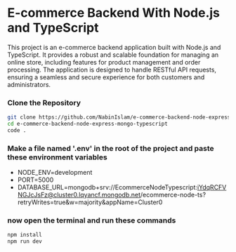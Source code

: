 # E-commerce Backend With Node.js and TypeScript

This project is an e-commerce backend application built with Node.js and TypeScript. It provides a robust and scalable foundation for managing an online store, including features for product management and order processing. The application is designed to handle RESTful API requests, ensuring a seamless and secure experience for both customers and administrators.

### Clone the Repository

```bash
git clone https://github.com/NabinIslam/e-commerce-backend-node-express-mongo-typescript.git
cd e-commerce-backend-node-express-mongo-typescript
code .
```

### Make a file named '.env' in the root of the project and paste these environment variables

- NODE_ENV=development
- PORT=5000
- DATABASE_URL=mongodb+srv://EcommerceNodeTypescript:iYdqRCFVNGJcJsFz@cluster0.lqyancf.mongodb.net/ecommerce-node-ts?retryWrites=true&w=majority&appName=Cluster0

### now open the terminal and run these commands

```bash
npm install
npm run dev
```